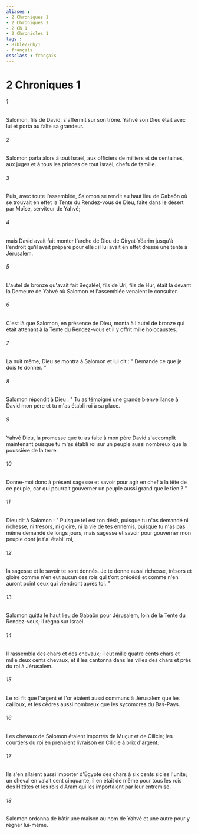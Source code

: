 ```yaml
---
aliases : 
- 2 Chroniques 1
- 2 Chroniques 1
- 2 Ch 1
- 2 Chronicles 1
tags : 
- Bible/2Ch/1
- français
cssclass : français
---
```


# 2 Chroniques 1

###### 1
Salomon, fils de David, s'affermit sur son trône. Yahvé son Dieu était avec lui et porta au faîte sa grandeur. 
###### 2
Salomon parla alors à tout Israël, aux officiers de milliers et de centaines, aux juges et à tous les princes de tout Israël, chefs de famille. 
###### 3
Puis, avec toute l'assemblée, Salomon se rendit au haut lieu de Gabaôn où se trouvait en effet la Tente du Rendez-vous de Dieu, faite dans le désert par Moïse, serviteur de Yahvé; 
###### 4
mais David avait fait monter l'arche de Dieu de Qiryat-Yéarim jusqu'à l'endroit qu'il avait préparé pour elle : il lui avait en effet dressé une tente à Jérusalem. 
###### 5
L'autel de bronze qu'avait fait Beçaléel, fils de Uri, fils de Hur, était là devant la Demeure de Yahvé où Salomon et l'assemblée venaient le consulter. 
###### 6
C'est là que Salomon, en présence de Dieu, monta à l'autel de bronze qui était attenant à la Tente du Rendez-vous et il y offrit mille holocaustes. 
###### 7
La nuit même, Dieu se montra à Salomon et lui dit : " Demande ce que je dois te donner. " 
###### 8
Salomon répondit à Dieu : " Tu as témoigné une grande bienveillance à David mon père et tu m'as établi roi à sa place. 
###### 9
Yahvé Dieu, la promesse que tu as faite à mon père David s'accomplit maintenant puisque tu m'as établi roi sur un peuple aussi nombreux que la poussière de la terre. 
###### 10
Donne-moi donc à présent sagesse et savoir pour agir en chef à la tête de ce peuple, car qui pourrait gouverner un peuple aussi grand que le tien ? " 
###### 11
Dieu dit à Salomon : " Puisque tel est ton désir, puisque tu n'as demandé ni richesse, ni trésors, ni gloire, ni la vie de tes ennemis, puisque tu n'as pas même demandé de longs jours, mais sagesse et savoir pour gouverner mon peuple dont je t'ai établi roi, 
###### 12
la sagesse et le savoir te sont donnés. Je te donne aussi richesse, trésors et gloire comme n'en eut aucun des rois qui t'ont précédé et comme n'en auront point ceux qui viendront après toi. " 
###### 13
Salomon quitta le haut lieu de Gabaôn pour Jérusalem, loin de la Tente du Rendez-vous; il régna sur Israël. 
###### 14
Il rassembla des chars et des chevaux; il eut mille quatre cents chars et mille deux cents chevaux, et il les cantonna dans les villes des chars et près du roi à Jérusalem. 
###### 15
Le roi fit que l'argent et l'or étaient aussi communs à Jérusalem que les cailloux, et les cèdres aussi nombreux que les sycomores du Bas-Pays. 
###### 16
Les chevaux de Salomon étaient importés de Muçur et de Cilicie; les courtiers du roi en prenaient livraison en Cilicie à prix d'argent. 
###### 17
Ils s'en allaient aussi importer d'Égypte des chars à six cents sicles l'unité; un cheval en valait cent cinquante; il en était de même pour tous les rois des Hittites et les rois d'Aram qui les importaient par leur entremise. 
###### 18
Salomon ordonna de bâtir une maison au nom de Yahvé et une autre pour y régner lui-même. 
